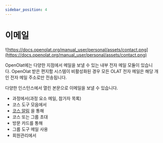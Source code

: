 ```yaml
---
sidebar_position: 4
---
```


# 이메일

![https://docs.openolat.org/manual_user/personal/assets/contact.png](https://docs.openolat.org/manual_user/personal/assets/contact.png)

OpenOlat에는 다양한 지점에서 메일을 보낼 수 있는 내부 전자 메일 모듈이 있습니다. OpenOlat 받은 편지함 시스템이 비활성화된 경우 모든 OLAT 전자 메일은 해당 개인 전자 메일 주소로만 전송됩니다.

다양한 인스턴스에서 열린 본문으로 이메일을 보낼 수 있습니다.

- 과정에서(과정 요소 메일, 참가자 목록)
- 코스 도구 모음에서
- [코스 알림](https://docs.openolat.org/manual_user/course_operation/Course_Reminders/) 을 통해
- 코스 또는 그룹 초대
- 방문 카드를 통해
- 그룹 도구 메일 사용
- 회원관리에서